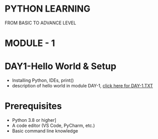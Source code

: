 # PYTHON LEARNING
FROM BASIC TO ADVANCE LEVEL

# MODULE - 1

  # DAY1-Hello World & Setup
  - Installing Python, IDEs, print()
  - description of hello world in module DAY-1, [click here for DAY-1.TXT](./MODULE-1/DAY-1.TXT)
 
# Prerequisites
- Python 3.8 or higher]
- A code editor (VS Code, PyCharm, etc.)
- Basic command line knowledge
